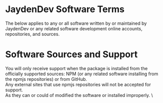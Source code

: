 # JaydenDev Software Terms
The below applies to any or all software written
by or maintained by JaydenDev 
or any related software development online accounts, 
repositories, and sources. 
# Software Sources and Support
You will only receive support when the package is installed from the officially supported sources:
NPM (or any related software installing from the npmjs repositories) or from GitHub. \
Any external sites that use npmjs repositories will not be accepted for support. \
As they can or could of modified the software or installed improperly. \

